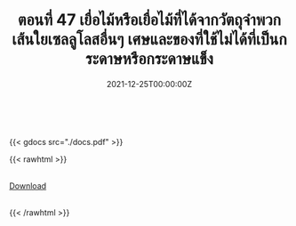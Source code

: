﻿---
linktitle: 47  เยื่อไม้หรือเยื่อไม้ที่ได้จากวัตถุจำพวกเส้นใยเซลลูโลสอื่นๆ เศษและของที่ใช้ไม่ได้ที่เป็นกระดาษหรือกระดาษแข็ง

title:  ตอนที่ 47  เยื่อไม้หรือเยื่อไม้ที่ได้จากวัตถุจำพวกเส้นใยเซลลูโลสอื่นๆ เศษและของที่ใช้ไม่ได้ที่เป็นกระดาษหรือกระดาษแข็ง
date: "2021-12-25T00:00:00Z"
lastmod: "2021-12-25T00:00:00Z"
draft: false
toc: false 
type: series 
categories: ["พิกัดศุลกากร"]
tags: ["รหัสสถิติ"]
authors: ["admin"]
menu:
  ts_2022:
    parent: รหัสสถิติสินค้า ฉบับปี 2565
    weight: 44

weight: 44
---

<br>

{{< gdocs src="./docs.pdf" >}}


{{< rawhtml >}}
<br>

<br>
<div class="article-tags">
<a class="badge badge-danger" href="./docs.pdf" target="_blank" id="download_files_new">Download</a>

</div>
<br>

{{< /rawhtml >}}
